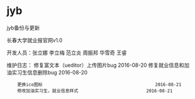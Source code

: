 # jyb
jyb备份与更新

长春大学就业报官网v1.0

开发人员：张立娜  李立梅  范立炎  周振邦  华雪奇  王睿

维护日志：
        修复富文本（ueditor）上传图片bug                      2016-08-20
        修复就业信息和加油实习生信息删除bug                   2016-08-20
        
        更换ico图标                                           2016-08-21
        修改加油实习生，就业信息样式                          2016-08-21
